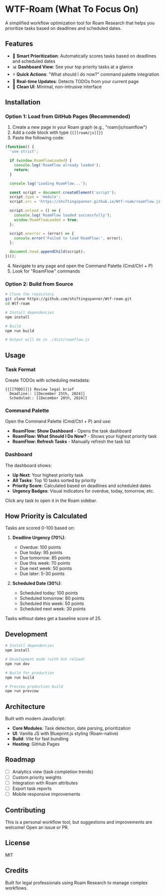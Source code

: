 # WTF-Roam (What To Focus On)

A simplified workflow optimization tool for Roam Research that helps you prioritize tasks based on deadlines and scheduled dates.

## Features

- 🎯 **Smart Prioritization**: Automatically scores tasks based on deadlines and scheduled dates
- 📊 **Dashboard View**: See your top priority tasks at a glance
- ⚡ **Quick Actions**: "What should I do now?" command palette integration
- 🔄 **Real-time Updates**: Detects TODOs from your current page
- 🎨 **Clean UI**: Minimal, non-intrusive interface

## Installation

### Option 1: Load from GitHub Pages (Recommended)

1. Create a new page in your Roam graph (e.g., "roam/js/roamflow")
2. Add a code block with type `{{[[roam/js]]}}`
3. Paste the following code:

```javascript
(function() {
  'use strict';

  if (window.RoamFlowLoaded) {
    console.log('RoamFlow already loaded');
    return;
  }

  console.log('Loading RoamFlow...');

  const script = document.createElement('script');
  script.type = 'module';
  script.src = 'https://shiftingspanner.github.io/Wtf-roam/roamflow.js';

  script.onload = () => {
    console.log('RoamFlow loaded successfully');
    window.RoamFlowLoaded = true;
  };

  script.onerror = (error) => {
    console.error('Failed to load RoamFlow:', error);
  };

  document.head.appendChild(script);
})();
```

4. Navigate to any page and open the Command Palette (Cmd/Ctrl + P)
5. Look for "RoamFlow" commands

### Option 2: Build from Source

```bash
# Clone the repository
git clone https://github.com/shiftingspanner/Wtf-roam.git
cd Wtf-roam

# Install dependencies
npm install

# Build
npm run build

# Output will be in ./dist/roamflow.js
```

## Usage

### Task Format

Create TODOs with scheduling metadata:

```
{{[[TODO]]}} Review legal brief
  Deadline:: [[December 25th, 2024]]
  Scheduled:: [[December 20th, 2024]]
```

### Command Palette

Open the Command Palette (Cmd/Ctrl + P) and use:

- **RoamFlow: Show Dashboard** - Opens the task dashboard
- **RoamFlow: What Should I Do Now?** - Shows your highest priority task
- **RoamFlow: Refresh Tasks** - Manually refresh the task list

### Dashboard

The dashboard shows:
- **Up Next**: Your highest priority task
- **All Tasks**: Top 10 tasks sorted by priority
- **Priority Score**: Calculated based on deadlines and scheduled dates
- **Urgency Badges**: Visual indicators for overdue, today, tomorrow, etc.

Click any task to open it in the Roam sidebar.

## How Priority is Calculated

Tasks are scored 0-100 based on:

1. **Deadline Urgency (70%)**:
   - Overdue: 100 points
   - Due today: 95 points
   - Due tomorrow: 85 points
   - Due this week: 70 points
   - Due next week: 50 points
   - Due later: 5-30 points

2. **Scheduled Date (30%)**:
   - Scheduled today: 100 points
   - Scheduled tomorrow: 80 points
   - Scheduled this week: 50 points
   - Scheduled next week: 30 points

Tasks without dates get a baseline score of 25.

## Development

```bash
# Install dependencies
npm install

# Development mode (with hot reload)
npm run dev

# Build for production
npm run build

# Preview production build
npm run preview
```

## Architecture

Built with modern JavaScript:
- **Core Modules**: Task detection, date parsing, prioritization
- **UI**: Vanilla JS with Blueprint.js styling (Roam-native)
- **Build**: Vite for fast bundling
- **Hosting**: GitHub Pages

## Roadmap

- [ ] Analytics view (task completion trends)
- [ ] Custom priority weights
- [ ] Integration with Roam attributes
- [ ] Export task reports
- [ ] Mobile responsive improvements

## Contributing

This is a personal workflow tool, but suggestions and improvements are welcome! Open an issue or PR.

## License

MIT

## Credits

Built for legal professionals using Roam Research to manage complex workflows.
